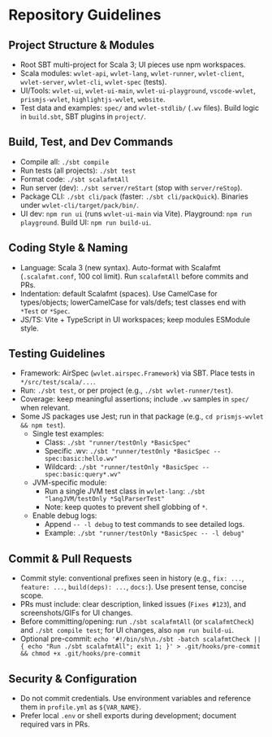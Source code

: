# Repository Guidelines

## Project Structure & Modules
- Root SBT multi-project for Scala 3; UI pieces use npm workspaces.
- Scala modules: `wvlet-api`, `wvlet-lang`, `wvlet-runner`, `wvlet-client`, `wvlet-server`, `wvlet-cli`, `wvlet-spec` (tests).
- UI/Tools: `wvlet-ui`, `wvlet-ui-main`, `wvlet-ui-playground`, `vscode-wvlet`, `prismjs-wvlet`, `highlightjs-wvlet`, `website`.
- Test data and examples: `spec/` and `wvlet-stdlib/` (`.wv` files). Build logic in `build.sbt`, SBT plugins in `project/`.

## Build, Test, and Dev Commands
- Compile all: `./sbt compile`
- Run tests (all projects): `./sbt test`
- Format code: `./sbt scalafmtAll`
- Run server (dev): `./sbt server/reStart` (stop with `server/reStop`).
- Package CLI: `./sbt cli/pack` (faster: `./sbt cli/packQuick`). Binaries under `wvlet-cli/target/pack/bin/`.
- UI dev: `npm run ui` (runs `wvlet-ui-main` via Vite). Playground: `npm run playground`. Build UI: `npm run build-ui`.

## Coding Style & Naming
- Language: Scala 3 (new syntax). Auto-format with Scalafmt (`.scalafmt.conf`, 100 col limit). Run `scalafmtAll` before commits and PRs.
- Indentation: default Scalafmt (spaces). Use CamelCase for types/objects; lowerCamelCase for vals/defs; test classes end with `*Test` or `*Spec`.
- JS/TS: Vite + TypeScript in UI workspaces; keep modules ESModule style.

## Testing Guidelines
- Framework: AirSpec (`wvlet.airspec.Framework`) via SBT. Place tests in `*/src/test/scala/...`.
- Run: `./sbt test`, or per project (e.g., `./sbt wvlet-runner/test`).
- Coverage: keep meaningful assertions; include `.wv` samples in `spec/` when relevant.
- Some JS packages use Jest; run in that package (e.g., `cd prismjs-wvlet && npm test`).
  - Single test examples:
    - Class: `./sbt "runner/testOnly *BasicSpec"`
    - Specific .wv: `./sbt "runner/testOnly *BasicSpec -- spec:basic:hello.wv"`
    - Wildcard: `./sbt "runner/testOnly *BasicSpec -- spec:basic:query*.wv"`
  - JVM-specific module:
    - Run a single JVM test class in `wvlet-lang`: `./sbt "langJVM/testOnly *SqlParserTest"`
    - Note: keep quotes to prevent shell globbing of `*`.
  - Enable debug logs:
    - Append `-- -l debug` to test commands to see detailed logs.
    - Example: `./sbt "runner/testOnly *BasicSpec -- -l debug"`

## Commit & Pull Requests
- Commit style: conventional prefixes seen in history (e.g., `fix: ...`, `feature: ...`, `build(deps): ...`, `docs:`). Use present tense, concise scope.
- PRs must include: clear description, linked issues (`Fixes #123`), and screenshots/GIFs for UI changes.
- Before committing/opening: run `./sbt scalafmtAll` (or `scalafmtCheck`) and `./sbt compile test`; for UI changes, also `npm run build-ui`.
- Optional pre-commit: `echo '#!/bin/sh\n./sbt -batch scalafmtCheck || { echo "Run ./sbt scalafmtAll"; exit 1; }' > .git/hooks/pre-commit && chmod +x .git/hooks/pre-commit`

## Security & Configuration
- Do not commit credentials. Use environment variables and reference them in `profile.yml` as `${VAR_NAME}`.
- Prefer local `.env` or shell exports during development; document required vars in PRs.
